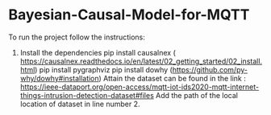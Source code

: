 # Bayesian-Causal-Model-for-MQTT


To run the project follow the instructions:

1. Install the dependencies
    pip install causalnex ( https://causalnex.readthedocs.io/en/latest/02_getting_started/02_install.html)
    pip install  pygraphviz
    pip install dowhy (https://github.com/py-why/dowhy#installation)
Attain the dataset can be found in the link : https://ieee-dataport.org/open-access/mqtt-iot-ids2020-mqtt-internet-things-intrusion-detection-dataset#files
Add the path of the local location of dataset in line number 2.

